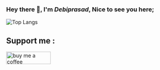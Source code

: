 ### Hey there 👋, I'm ***Debiprasad***, Nice to see you here;
![Top Langs](https://github-readme-stats.vercel.app/api/top-langs/?username=DebXD&layout=compact&count_private=false&bg_color=30,e96443,904e95&title_color=fff&text_color=fff)
## Support me :
<a href="https://www.buymeacoffee.com/debiprasadxd">
<img src="https://cdn.buymeacoffee.com/buttons/v2/default-yellow.png" alt="buy me a coffee" width="120" height="34" />
</a>
<!-- ![DebiprasadXD's GitHub stats](https://github-readme-stats.vercel.app/api?username=DebXD&show_icons=true&theme=radical&count_private=True&bg_color=30,e96443,904e95&title_color=fff&text_color=fff)
--!>



<!-- ![Top Langs](https://github-readme-stats.vercel.app/api/top-langs/?username=DebiprasadXD&layout=compact&)
--!>
<!--
**DebiprasadXD/DebiprasadXD** is a ✨ _special_ ✨ repository because its `README.md` (this file) appears on your GitHub profile.

Here are some ideas to get you started:

- 🔭 I’m currently working on ...
- 🌱 I’m currently learning ...
- 👯 I’m looking to collaborate on ...
- 🤔 I’m looking for help with ...
- 💬 Ask me about ...
- 📫 How to reach me: ...
- 😄 Pronouns: ...
- ⚡ Fun fact: ...
-->
